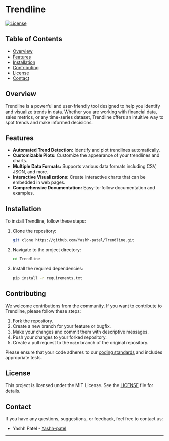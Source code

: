 # Trendline

[![License](https://img.shields.io/badge/license-MIT-blue.svg)](LICENSE)

## Table of Contents
- [Overview](#overview)
- [Features](#features)
- [Installation](#installation)
- [Contributing](#contributing)
- [License](#license)
- [Contact](#contact)

## Overview
Trendline is a powerful and user-friendly tool designed to help you identify and visualize trends in data. Whether you are working with financial data, sales metrics, or any time-series dataset, Trendline offers an intuitive way to spot trends and make informed decisions.

## Features
- **Automated Trend Detection:** Identify and plot trendlines automatically.
- **Customizable Plots:** Customize the appearance of your trendlines and charts.
- **Multiple Data Formats:** Supports various data formats including CSV, JSON, and more.
- **Interactive Visualizations:** Create interactive charts that can be embedded in web pages.
- **Comprehensive Documentation:** Easy-to-follow documentation and examples.

## Installation
To install Trendline, follow these steps:

1. Clone the repository:
    ```bash
    git clone https://github.com/Yashh-patel/Trendline.git
    ```
2. Navigate to the project directory:
    ```bash
    cd Trendline
    ```
3. Install the required dependencies:
    ```bash
    pip install -r requirements.txt
    ```

## Contributing
We welcome contributions from the community. If you want to contribute to Trendline, please follow these steps:

1. Fork the repository.
2. Create a new branch for your feature or bugfix.
3. Make your changes and commit them with descriptive messages.
4. Push your changes to your forked repository.
5. Create a pull request to the `main` branch of the original repository.

Please ensure that your code adheres to our [coding standards](CONTRIBUTING.md) and includes appropriate tests.

## License
This project is licensed under the MIT License. See the [LICENSE](LICENSE) file for details.

## Contact
If you have any questions, suggestions, or feedback, feel free to contact us:

- Yashh Patel - [Yashh-patel](https://github.com/Yashh-patel)

---

